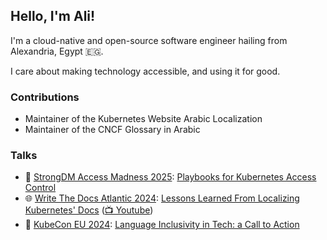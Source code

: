 ## Hello, I'm Ali!

I'm a cloud-native and open-source software engineer hailing from Alexandria, Egypt 🇪🇬.

I care about making technology accessible, and using it for good.

### Contributions

- Maintainer of the Kubernetes Website Arabic Localization
- Maintainer of the CNCF Glossary in Arabic

### Talks

- 🏀 [StrongDM Access Madness 2025](https://strongdm.com): [Playbooks for Kubernetes Access Control](https://www.strongdm.com/webinar/access-madness-playbooks-for-kubernetes-access-control)
- 🌐 [Write The Docs Atlantic 2024](https://www.writethedocs.org/conf/atlantic/2024/): [Lessons Learned From Localizing Kubernetes' Docs](https://www.writethedocs.org/conf/atlantic/2024/speakers/#speaker-ali-dowair-what-s-in-a-word-lessons-from-localizing-kubernetes-documentation-to-arabic-ali-dowair) ([📺 Youtube](https://www.youtube.com/watch?v=HY3LZOQqdig&list=PLZAeFn6dfHpn8IckCiREggN0f9oWEMomW&index=9))
- 📢 [KubeCon EU 2024](https://events.linuxfoundation.org/kubecon-cloudnativecon-europe/): [Language Inclusivity in Tech: a Call to Action](https://sched.co/1YeLO)
